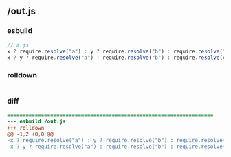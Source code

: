 ## /out.js
### esbuild
```js
// a.js
x ? require.resolve("a") : y ? require.resolve("b") : require.resolve("c");
x ? y ? require.resolve("a") : require.resolve("b") : require.resolve(c);
```
### rolldown
```js

```
### diff
```diff
===================================================================
--- esbuild	/out.js
+++ rolldown	
@@ -1,2 +0,0 @@
-x ? require.resolve("a") : y ? require.resolve("b") : require.resolve("c");
-x ? y ? require.resolve("a") : require.resolve("b") : require.resolve(c);

```
